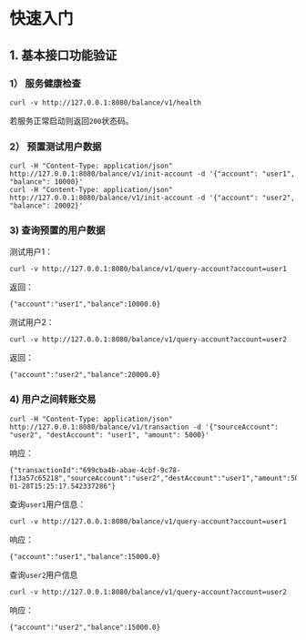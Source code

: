 # 快速入门

## 1. 基本接口功能验证
### 1） 服务健康检查
```shell
curl -v http://127.0.0.1:8080/balance/v1/health
```
若服务正常启动则返回`200`状态码。
### 2） 预置测试用户数据
```shell
curl -H "Content-Type: application/json" http://127.0.0.1:8080/balance/v1/init-account -d '{"account": "user1", "balance": 10000}'
curl -H "Content-Type: application/json" http://127.0.0.1:8080/balance/v1/init-account -d '{"account": "user2", "balance": 20002}'
```

### 3) 查询预置的用户数据
测试用户1：
```shell
curl -v http://127.0.0.1:8080/balance/v1/query-account?account=user1
```
返回：

```
{"account":"user1","balance":10000.0}
```
测试用户2：
```shell
curl -v http://127.0.0.1:8080/balance/v1/query-account?account=user2
```
返回：
```
{"account":"user2","balance":20000.0}
```

### 4) 用户之间转账交易
```shell
curl -H "Content-Type: application/json" http://127.0.0.1:8080/balance/v1/transaction -d '{"sourceAccount": "user2", "destAccount": "user1", "amount": 5000}'
```
响应：
```shell
{"transactionId":"699cba4b-abae-4cbf-9c78-f13a57c65218","sourceAccount":"user2","destAccount":"user1","amount":5000.0,"timestamp":"2025-01-28T15:25:17.542337286"}
```
查询`user1`用户信息：
```shell
curl -v http://127.0.0.1:8080/balance/v1/query-account?account=user1
```
响应：
```
{"account":"user1","balance":15000.0}
```
查询`user2`用户信息
```shell
curl -v http://127.0.0.1:8080/balance/v1/query-account?account=user2
```
响应：
```
{"account":"user2","balance":15000.0}
```
